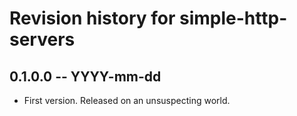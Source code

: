 # Revision history for simple-http-servers

## 0.1.0.0 -- YYYY-mm-dd

* First version. Released on an unsuspecting world.
